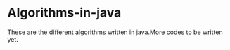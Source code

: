 # Algorithms-in-java
These are the different algorithms written in java.More codes to be written yet.

